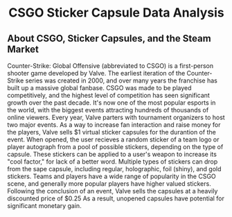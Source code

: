 <h1 align = 'center'>CSGO Sticker Capsule Data Analysis</h1>

<h2>About CSGO, Sticker Capsules, and the Steam Market</h2>

  Counter-Strike: Global Offensive (abbreviated to CSGO) is a first-person shooter game developed by Valve. The earliest iteration of the Counter-Strike series was created in 2000, and over many years the franchise has built up a massive global fanbase. CSGO was made to be played competitively, and the highest level of competition has seen significant growth over the past decade. It's now one of the most popular esports in the world, with the biggest events attracting hundreds of thousands of online viewers. Every year, Valve parters with tournament organizers to host two major events. As a way to increase fan interaction and raise money for the players, Valve sells $1 virtual sticker capsules for the durantion of the event. When opened, the user recieves a random sticker of a team logo or player autograph from a pool of possible stickers, depending on the type of capsule. These stickers can be applied to a user's weapon to increase its "cool factor," for lack of a better word. Multiple types of stickers can drop from the sape capsule, including regular, holographic, foil (shiny), and gold stickers. Teams and players have a wide range of popularity in the CSGO scene, and generally more popular players have higher valued stickers. Following the conclusion of an event, Valve sells the capsules at a heavily discounted price of $0.25 As a result, unopened capsules have potential for significant monetary gain.
